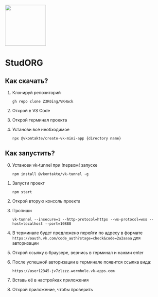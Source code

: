 [<img width="134" src="https://vk.com/images/apps/mini_apps/vk_mini_apps_logo.svg">](https://vk.com/services)

# StudORG

## Как скачать?

1. Клонируй репозиторий

   `gh repo clone Z3R0ing/VKHack`

2. Открой в VS Code

3. Открой терминал проекта

4. Установи всё необходимое

   `npx @vkontakte/create-vk-mini-app {directory name}`

## Как запустить?

0. Установи vk-tunnel при !первом! запуске

   `npm install @vkontakte/vk-tunnel -g`

1. Запусти проект

   `npm start`

2. Открой вторую консоль проекта

3. Пропиши

   `vk-tunnel --insecure=1 --http-protocol=https --ws-protocol=wss --host=localhost --port=10888`

4. В терминале будет предложено перейти по адресу в формате
`https://oauth.vk.com/code_auth?stage=check&code=2a2aaaa` 
для авторизации

5. Открой ссылку в браузере, вернись в терминал и нажми enter

6. После успешной авторизации в терминале появится ссылка вида:

   `https://user12345-jv7zlzzz.wormhole.vk-apps.com`

7. Вставь её в настройках приложения

8. Открой приложение, чтобы проверить
